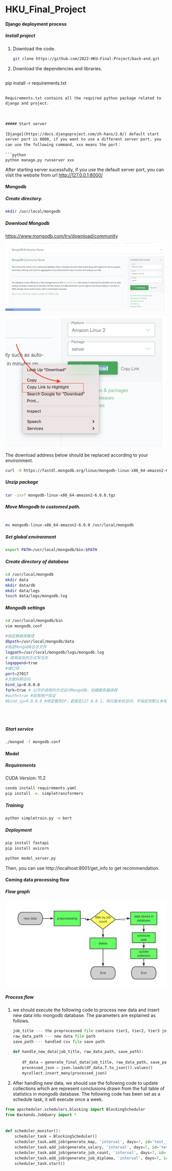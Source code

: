 # HKU_Final_Project

#### Django deployment process

##### Install project

1. Download the code.

   

   ```bash
   git clone https://github.com/2022-HKU-Final-Project/back-end.git
   ```

2. Download the dependencies and libraries.

   ```bash
pip install -r requirements.txt
   ```
   
   Requirements.txt contains all the required python package related to django and project.
   
   

##### Start server

[Django](https://docs.djangoproject.com/zh-hans/2.0/) default start server port is 8000, if you want to use a different server port, you can use the following command, xxx means the port：

```python
python manage.py runserver xxx
```

After starting server sucessfully, if you use the default server port, you can visit the website from url http://127.0.0.1:8000/















#### Mongodb

##### Create  directory.

```bash
mkdir /usr/local/mongodb
```

##### Download Mongodb

https://www.mongodb.com/try/download/community

![watermark,type_d3F5LXplbmhlaQ,shadow_50,text_Q1NETiBA44GuICBOb2xhbiAgzqk=,size_20,color_FFFFFF,t_70,g_se,x_16](./photos/fig1.png)



![](./photos/fig_2.png)





The download address below should be replaced according to your environment.

```bash
curl -O https://fastdl.mongodb.org/linux/mongodb-linux-x86_64-amazon2-6.0.0.tgz
```

##### Unzip package

``` bash
tar -zxvf mongodb-linux-x86_64-amazon2-6.0.0.tgz
```



##### Move Mongodb to customed path.

``` bash

mv mongodb-linux-x86_64-amazon2-6.0.0 /usr/local/mongodb
```



##### Set global environment

``` bash
export PATH=/usr/local/mongodb/bin:$PATH
```



##### **Create directory of database**

```bash
cd /usr/local/mongodb
mkdir data
mkdir data/db
mkdir data/logs
touch data/logs/mongodb.log
```



##### Mongodb settings

```bash
cd /usr/local/mongodb/bin
vim mongodb.conf
```

```bash
#指定数据库路径
dbpath=/usr/local/mongodb/data
#指定MongoDB日志文件
logpath=/usr/local/mongodb/logs/mongodb.log
# 使用追加的方式写日志
logappend=true
#端口号
port=27017 
#方便外网访问
bind_ip=0.0.0.0
fork=true # 以守护进程的方式运行MongoDB，创建服务器进程
#auth=true #启用用户验证
#bind_ip=0.0.0.0 #绑定服务IP，若绑定127.0.0.1，则只能本机访问，不指定则默认本地所有IP
 
 
 
```



##### Start service

``` bash
./mongod -f mongodb.conf
```



#### Model

##### Requirements

CUDA Version: 11.2  

``` bash
conda install requirements.yaml
pip install -e. simpletransformers
```



##### Training

```bash
python simpletrain.py -m bert
```



##### Deployment

```bash
pip install fastapi
pip install uvicorn
```

```sh
python model_server.py
```

Then, you can use http://localhost:8001/get_info to get recommendation.



#### Coming data processing flow



##### Flow graph

![pocessing](./photos/fig_data_processing.png)



##### Process flow

1. we should execute  the following code to process new data and insert new data into mongodb database. The parameters are explained as follows. 

   ```python
   job_title --- the preprocessed file contains tier1, tier2, tier3 job titles we have generated
   raw_data_path --- new data file path
   save_path --- handled csv file save path
   ```

   

   ```python
   def handle_new_data(job_title, raw_data_path, save_path):
   
       df_data = generate_final_data(job_title, raw_data_path, save_path)
       processed_json = json.loads(df_data.T.to_json()).values()
       mycollect.insert_many(processed_json)
   ```

   

2. After handling new data, we should use the following code to update collections which are represent conclusions drawn from the full table of statistics in mongodb database. The following code has been set as a schedule task, it will execute once a week.

```python
from apscheduler.schedulers.blocking import BlockingScheduler
from Backends.JobQuery import *


def scheduler_monitor():
    scheduler_task = BlockingScheduler()
    scheduler_task.add_job(generate_map, 'interval', days=7, id='test_job1')
    scheduler_task.add_job(generate_salary, 'interval', days=7, id='test_job1')
    scheduler_task.add_job(generate_job_count, 'interval', days=7, id='test_job1')
    scheduler_task.add_job(generate_job_diploma, 'interval', days=7, id='test_job1')
    scheduler_task.start()
```











